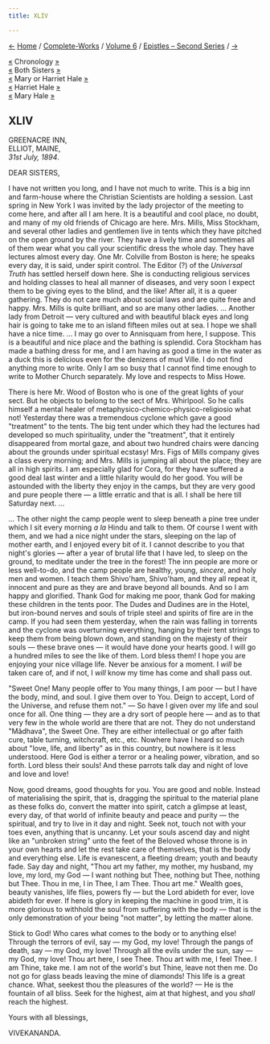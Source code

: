 ```yaml
---
title: XLIV

---
```

<div>

[←](043_sisters.htm) [Home](../../../index.htm) /
[Complete-Works](../../complete_works.htm) / [Volume
6](../volume_6_contents.htm) / [Epistles – Second
Series](epistles_second_series_contents.htm) / [→](045_brothers.htm)

  

[«](../../volume_8/epistles_fourth_series/024_babies.htm) Chronology
[»](045_brothers.htm)  
[«](../../volume_8/epistles_fourth_series/024_babies.htm) Both Sisters
[»](../../volume_8/epistles_fourth_series/025_sisters.htm)  
[«](../../volume_8/epistles_fourth_series/024_babies.htm) Mary or
Harriet Hale
[»](../../volume_8/epistles_fourth_series/025_sisters.htm)  
[«](../../volume_8/epistles_fourth_series/024_babies.htm) Harriet Hale
[»](../../volume_8/epistles_fourth_series/025_sisters.htm)  
[«](../../volume_8/epistles_fourth_series/024_babies.htm) Mary Hale
[»](../../volume_8/epistles_fourth_series/025_sisters.htm)

## XLIV

GREENACRE INN,  
ELLIOT, MAINE,  
*31st July, 1894*.

DEAR SISTERS,

I have not written you long, and I have not much to write. This is a big
inn and farm-house where the Christian Scientists are holding a session.
Last spring in New York I was invited by the lady projector of the
meeting to come here, and after all I am here. It is a beautiful and
cool place, no doubt, and many of my old friends of Chicago are here.
Mrs. Mills, Miss Stockham, and several other ladies and gentlemen live
in tents which they have pitched on the open ground by the river. They
have a lively time and sometimes all of them wear what you call your
scientific dress the whole day. They have lectures almost every day. One
Mr. Colville from Boston is here; he speaks every day, it is said, under
spirit control. The Editor (?) of the *Universal Truth* has settled
herself down here. She is conducting religious services and holding
classes to heal all manner of diseases, and very soon I expect them to
be giving eyes to the blind, and the like! After all, it is a queer
gathering. They do not care much about social laws and are quite free
and happy. Mrs. Mills is quite brilliant, and so are many other ladies.
... Another lady from Detroit — very cultured and with beautiful black
eyes and long hair is going to take me to an island fifteen miles out at
sea. I hope we shall have a nice time. ... I may go over to Annisquam
from here, I suppose. This is a beautiful and nice place and the bathing
is splendid. Cora Stockham has made a bathing dress for me, and I am
having as good a time in the water as a duck this is delicious even for
the denizens of mud Ville. I do not find anything more to write. Only I
am so busy that I cannot find time enough to write to Mother Church
separately. My love and respects to Miss Howe.

There is here Mr. Wood of Boston who is one of the great lights of your
sect. But he objects to belong to the sect of Mrs. Whirlpool. So he
calls himself a mental healer of metaphysico-chemico-physico-religiosio
what not! Yesterday there was a tremendous cyclone which gave a good
"treatment" to the tents. The big tent under which they had the lectures
had developed so much spirituality, under the "treatment", that it
entirely disappeared from mortal gaze, and about two hundred chairs were
dancing about the grounds under spiritual ecstasy! Mrs. Figs of Mills
company gives a class every morning; and Mrs. Mills is jumping all about
the place; they are all in high spirits. I am especially glad for Cora,
for they have suffered a good deal last winter and a little hilarity
would do her good. You will be astounded with the liberty they enjoy in
the camps, but they are very good and pure people there — a little
erratic and that is all. I shall be here till Saturday next. ...

... The other night the camp people went to sleep beneath a pine tree
under which I sit every morning *a la* Hindu and talk to them. Of course
I went with them, and we had a nice night under the stars, sleeping on
the lap of mother earth, and I enjoyed every bit of it. I cannot
describe to you that night's glories — after a year of brutal life that
I have led, to sleep on the ground, to meditate under the tree in the
forest! The inn people are more or less well-to-do, and the camp people
are healthy, young, *sincere*, and holy men and women. I teach them
Shivo'ham, Shivo'ham, and they all repeat it, innocent and pure as they
are and brave beyond all bounds. And so I am happy and glorified. Thank
God for making me poor, thank God for making these children in the tents
poor. The Dudes and Dudines are in the Hotel, but iron-bound nerves and
souls of triple steel and spirits of fire are in the camp. If you had
seen them yesterday, when the rain was falling in torrents and the
cyclone was overturning everything, hanging by their tent strings to
keep them from being blown down, and standing on the majesty of their
souls — these brave ones — it would have done your hearts good. I will
go a hundred miles to see the like of them. Lord bless them! I hope you
are enjoying your nice village life. Never be anxious for a moment. I
*will* be taken care of, and if not, I *will* know my time has come and
shall pass out.

"Sweet One! Many people offer to You many things, I am poor — but I have
the body, mind, and soul. I give them over to You. Deign to accept, Lord
of the Universe, and refuse them not." — So have I given over my life
and soul once for all. One thing — they are a dry sort of people here —
and as to that very few in the whole world are there that are not. They
do not understand "Mâdhava", the Sweet One. They are either intellectual
or go after faith cure, table turning, witchcraft, etc., etc. Nowhere
have I heard so much about "love, life, and liberty" as in this country,
but nowhere is it less understood. Here God is either a terror or a
healing power, vibration, and so forth. Lord bless their souls! And
these parrots talk day and night of love and love and love!

Now, good dreams, good thoughts for you. You are good and noble. Instead
of materialising the spirit, that is, dragging the spiritual to the
material plane as these folks do, convert the matter into spirit, catch
a glimpse at least, every day, of that world of infinite beauty and
peace and purity — the spiritual, and try to live in it day and night.
Seek not, touch not with your toes even, anything that is uncanny. Let
your souls ascend day and night like an "unbroken string" unto the feet
of the Beloved whose throne is in your own hearts and let the rest take
care of themselves, that is the body and everything else. Life is
evanescent, a fleeting dream; youth and beauty fade. Say day and night,
"Thou art my father, my mother, my husband, my love, my lord, my God — I
want nothing but Thee, nothing but Thee, nothing but Thee. Thou in me, I
in Thee, I am Thee. Thou art me." Wealth goes, beauty vanishes, life
flies, powers fly — but the Lord abideth for ever, love abideth for
ever. If here is glory in keeping the machine in good trim, it is more
glorious to withhold the soul from suffering with the body — that is the
only demonstration of your being "not matter", by letting the matter
alone.

Stick to God! Who cares what comes to the body or to anything else!
Through the terrors of evil, say — my God, my love! Through the pangs of
death, say — my God, my love! Through all the evils under the sun, say —
my God, my love! Thou art here, I see Thee. Thou art with me, I feel
Thee. I am Thine, take me. I am not of the world's but Thine, leave not
then me. Do not go for glass beads leaving the mine of diamonds! This
life is a great chance. What, seekest thou the pleasures of the world? —
He is the fountain of all bliss. Seek for the highest, aim at that
highest, and you *shall* reach the highest. 

Yours with all blessings,

VIVEKANANDA.

</div>
